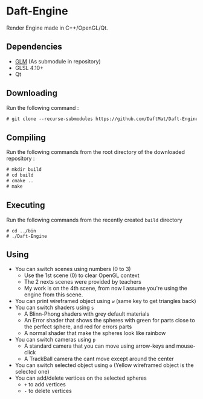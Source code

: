# Daft-Engine

Render Engine made in C++/OpenGL/Qt.

## Dependencies

 - [GLM](https://github.com/g-truc/glm) (As submodule in repository)
 - GLSL 4.10+
 - Qt

## Downloading
Run the following command :
```txt
# git clone --recurse-submodules https://github.com/DaftMat/Daft-Engine.git
```

## Compiling
Run the following commands from the root directory of the downloaded repository :
```txt
# mkdir build
# cd build
# cmake ..
# make
```

## Executing
Run the following commands from the recently created `build` directory
```
# cd ../bin
# ./Daft-Engine
```
## Using
 * You can switch scenes using numbers (0 to 3)
   * Use the 1st scene (0) to clear OpenGL context
   * The 2 nexts scenes were provided by teachers
   * My work is on the 4th scene, from now I assume you're using the engine from this scene.
 * You can print wireframed object using `w` (same key to get triangles back)
 * You can switch shaders using `s`
   * A Blinn-Phong shaders with grey default materials
   * An Error shader that shows the spheres with green for parts close to the perfect sphere, and red for errors parts
   * A normal shader that make the spheres look like rainbow
 * You can switch cameras using `p`
   * A standard camera that you can move using arrow-keys and mouse-click
   * A TrackBall camera the cant move except around the center
 * You can switch selected object using `o` (Yellow wireframed object is the selected one)
 * You can add/delete vertices on the selected spheres
   * `+` to add vertices
   * `-` to delete vertices